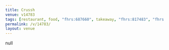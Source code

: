 ```yaml
---
title: Crussh
venue: v14783
tags: [restaurant, food, "fhrs:687660", takeaway, "fhrs:817483", "fhrs:294518", "fhrs:941472", "fhrs:958284"]
permalink: /v/14783/
layout: venue
---
```

null